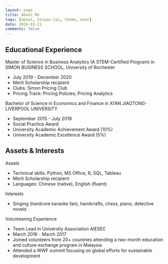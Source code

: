 ```yaml
---
layout: page
title: About Me
tags: [about, Xinyan.Cai, theme, moon]
date: 2016-03-21
comments: false
---
```

## Educational Experience
Master of Science in Business Analytics (A STEM-Certified Program) in SIMON BUSINESS SCHOOL, University of Rochester
* July 2019 - December 2020 
* Merit Scholarship recipient
* Clubs: Simon Pricing Club
* Pricing Track: Pricing Policies; Pricing Analytics

Bachelor of Science in Economics and Finance in XI’AN JIAOTONG-LIVERPOOL UNIVERSITY
* September 2015 - July 2019
* Social Practice Award
* University Academic Achievement Award (10%)
* University Academic Excellence Award (5%)

## Assets & Interests
Assets
* Technical skills: Python, MS Office, R, SQL, Tableau
* Merit Scholarship recipient
* Languages: Chinese (native), English (fluent)

Interests
* Singing (hardcore karaoke fan), handcrafts, chess, piano, detective novels

Volunteering Experience
* Team Lead in Universtiy Association AIESEC                                                                                 
* March 2016 - March 2017
* Joined volunteers from 20+ countries attending a two-month education and culture exchange program in Malaysia 
* Attended a WWF summit focusing on global efforts for sustainable development 